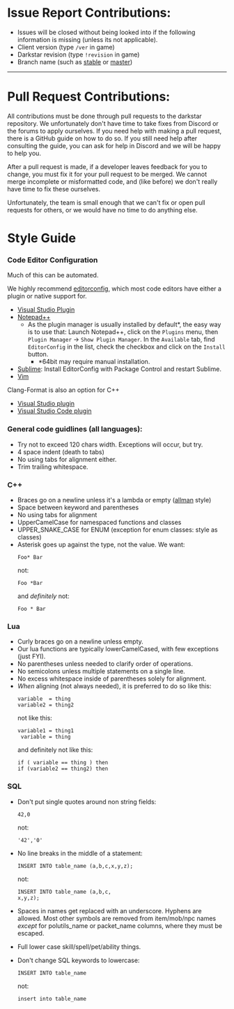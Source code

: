 # Issue Report Contributions:

* Issues will be closed without being looked into if the following information is missing (unless its not applicable).
* Client version (type `/ver` in game)
* Darkstar revision (type `!revision` in game)
* Branch name \(such as [stable](https://github.com/DarkstarProject/darkstar/tree/stable) or [master](https://github.com/DarkstarProject/darkstar/tree/master))


----

# Pull Request Contributions:

All contributions must be done through pull requests to the darkstar repository.  We unfortunately don't have time to take fixes from Discord or the forums to apply ourselves.  If you need help with making a pull request, there is a GitHub guide on how to do so.  If you still need help after consulting the guide, you can ask for help in Discord and we will be happy to help you.

After a pull request is made, if a developer leaves feedback for you to change, you must fix it for your pull request to be merged.  We cannot merge incomplete or misformatted code, and (like before) we don't really have time to fix these ourselves.

Unfortunately, the team is small enough that we can't fix or open pull requests for others, or we would have no time to do anything else.

# Style Guide

### Code Editor Configuration

Much of this can be automated. 

We highly recommend [editorconfig](http://editorconfig.org/#download), which most code editors have either a plugin or native support for.
* [Visual Studio Plugin](https://github.com/editorconfig/editorconfig-visualstudio#readme)
* [Notepad++](https://github.com/editorconfig/editorconfig-notepad-plus-plus#readme)
  * As the plugin manager is usually installed by default\*, the easy way is to use that:
  Launch Notepad++, click on the `Plugins` menu, then `Plugin Manager` -> `Show Plugin Manager`. In the `Available` tab, find `EditorConfig` in the list, check the checkbox and click on the `Install` button.
    * \*64bit may require manual installation.
* [Sublime](https://github.com/sindresorhus/editorconfig-sublime#readme): Install EditorConfig with Package Control and restart Sublime.
* [Vim](https://github.com/editorconfig/editorconfig-vim#readme)

Clang-Format is also an option for C++
* [Visual Studio plugin](https://marketplace.visualstudio.com/items?itemName=LLVMExtensions.ClangFormat)
* [Visual Studio Code plugin](https://marketplace.visualstudio.com/items?itemName=xaver.clang-format)

### General code guidlines (all languages):

* Try not to exceed 120 chars width. Exceptions will occur, but try.
* 4 space indent (death to tabs)
* No using tabs for alignment either.
* Trim trailing whitespace.

### C++

* Braces go on a newline unless it's a lambda or empty ([allman](https://en.wikipedia.org/wiki/Indent_style#Allman_style) style)
* Space between keyword and parentheses
* No using tabs for alignment
* UpperCamelCase for namespaced functions and classes
* UPPER_SNAKE_CASE for ENUM (exception for enum classes: style as classes)
* Asterisk goes up against the type, not the value. We want:
  ```
  Foo* Bar
  ```
  not:
  ```
  Foo *Bar
  ```
  and *definitely* not:
  ```
  Foo * Bar
  ```

### Lua

* Curly braces go on a newline unless empty.
* Our lua functions are typically lowerCamelCased, with few exceptions (just FYI).
* No parentheses unless needed to clarify order of operations.
* No semicolons unless multiple statements on a single line.
* No excess whitespace inside of parentheses solely for alignment.
* *When* aligning (not always needed), it is preferred to do so like this:
  ```
  variable  = thing
  variable2 = thing2
  ```
  not like this:
  ```
  variable1 = thing1
   variable = thing
  ```
  and definitely not like this:
  ```
  if ( variable == thing ) then
  if (variable2 == thing2) then
  ```

### SQL

* Don't put single quotes around non string fields:
  ```
  42,0
  ```
  not:
  ```
  '42','0'
  ```

* No line breaks in the middle of a statement:
  ```
  INSERT INTO table_name (a,b,c,x,y,z);
  ```
  not:
  ```
  INSERT INTO table_name (a,b,c,
  x,y,z);
  ```
* Spaces in names get replaced with an underscore. Hyphens are allowed. Most other symbols are removed from item/mob/npc names *except* for polutils_name or packet_name columns, where they must be escaped.
* Full lower case skill/spell/pet/ability things.
* Don't change SQL keywords to lowercase:
  ```
  INSERT INTO table_name
  ```
  not:
  ```
  insert into table_name
  ```
